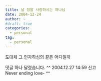 ```yaml
---
title: 날 정말 사랑하시는 하나님
date: 2004-12-24
author: ~
#draft: true
categories:
  - personal
tag:
  - personal
---
```




도대체 그 인자하심의 끝은 어디일까


 댓글 하나 달렸습니다.
 ^^ 2004.12.27 14:59 신고   
Never ending love- ^^




